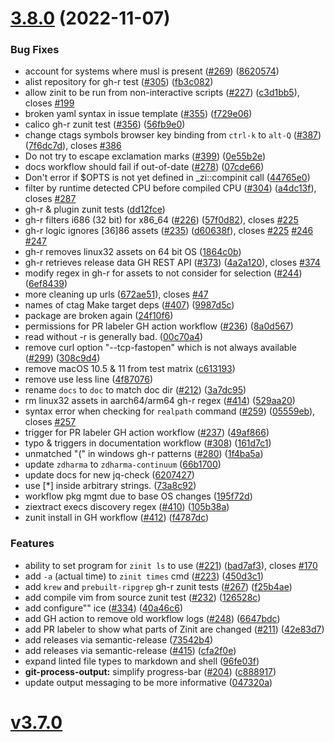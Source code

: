 # [3.8.0](https://github.com/zdharma-continuum/zinit/compare/v3.7.0...v3.8.0) (2022-11-07)


### Bug Fixes

* account for systems where musl is present ([#269](https://github.com/zdharma-continuum/zinit/issues/269)) ([8620574](https://github.com/zdharma-continuum/zinit/commit/8620574a5533695525260fd88df8d249c701217f))
* alist repository for gh-r test ([#305](https://github.com/zdharma-continuum/zinit/issues/305)) ([fb3c082](https://github.com/zdharma-continuum/zinit/commit/fb3c082551ee9f48676c3183d5a4e9e842d3d874))
* allow zinit to be run from non-interactive scripts ([#227](https://github.com/zdharma-continuum/zinit/issues/227)) ([c3d1bb5](https://github.com/zdharma-continuum/zinit/commit/c3d1bb586c77a98566c552358fd9aee084e30da8)), closes [#199](https://github.com/zdharma-continuum/zinit/issues/199)
* broken yaml syntax in issue template ([#355](https://github.com/zdharma-continuum/zinit/issues/355)) ([f729e06](https://github.com/zdharma-continuum/zinit/commit/f729e065db88a5cd0daa8a6f2bd2f8ee0439545a))
* calico gh-r zunit test ([#356](https://github.com/zdharma-continuum/zinit/issues/356)) ([56fb9e0](https://github.com/zdharma-continuum/zinit/commit/56fb9e0b1df21de809a2efc935882b49e9161618))
* change ctags symbols browser key  binding from `ctrl-k` to `alt-Q` ([#387](https://github.com/zdharma-continuum/zinit/issues/387)) ([7f6dc7d](https://github.com/zdharma-continuum/zinit/commit/7f6dc7da6c824b30c0e8e30ae0ecbda5be118e68)), closes [#386](https://github.com/zdharma-continuum/zinit/issues/386)
* Do not try to escape exclamation marks ([#399](https://github.com/zdharma-continuum/zinit/issues/399)) ([0e55b2e](https://github.com/zdharma-continuum/zinit/commit/0e55b2ea673915c462af752ee7d46fff55e6f436))
* docs workflow should fail if out-of-date ([#278](https://github.com/zdharma-continuum/zinit/issues/278)) ([07cde66](https://github.com/zdharma-continuum/zinit/commit/07cde660081c91382ce73b60485839710154c7c6))
* Don't error if $OPTS is not yet defined in _zi::compinit call ([44765e0](https://github.com/zdharma-continuum/zinit/commit/44765e0bcb8d3f1ee3eb55286e33ad17b8c72a5e))
* filter by runtime detected CPU before compiled CPU ([#304](https://github.com/zdharma-continuum/zinit/issues/304)) ([a4dc13f](https://github.com/zdharma-continuum/zinit/commit/a4dc13f66a65c4fa52953104c13e44a7d7c0a945)), closes [#287](https://github.com/zdharma-continuum/zinit/issues/287)
* gh-r & plugin zunit tests ([dd12fce](https://github.com/zdharma-continuum/zinit/commit/dd12fce3f49db284de7cf18a03ef891cc46bc7cc))
* gh-r filters i686 (32 bit) for x86_64 ([#226](https://github.com/zdharma-continuum/zinit/issues/226)) ([57f0d82](https://github.com/zdharma-continuum/zinit/commit/57f0d82118ed626f04d4b9b8b26de48c9d7e0956)), closes [#225](https://github.com/zdharma-continuum/zinit/issues/225)
* gh-r logic ignores [36]86 assets ([#235](https://github.com/zdharma-continuum/zinit/issues/235)) ([d60638f](https://github.com/zdharma-continuum/zinit/commit/d60638f2217875056a061b3411c4bcc678dce5f6)), closes [#225](https://github.com/zdharma-continuum/zinit/issues/225) [#246](https://github.com/zdharma-continuum/zinit/issues/246) [#247](https://github.com/zdharma-continuum/zinit/issues/247)
* gh-r removes linux32 assets on 64 bit OS ([1864c0b](https://github.com/zdharma-continuum/zinit/commit/1864c0be09faa0e4d9a7c549cafed7d296d7517e))
* gh-r retrieves release data GH REST API  ([#373](https://github.com/zdharma-continuum/zinit/issues/373)) ([4a2a120](https://github.com/zdharma-continuum/zinit/commit/4a2a120b341793b1abaef5f12fbb4808277d8570)), closes [#374](https://github.com/zdharma-continuum/zinit/issues/374)
* modify regex in gh-r for assets to not consider for selection ([#244](https://github.com/zdharma-continuum/zinit/issues/244)) ([6ef8439](https://github.com/zdharma-continuum/zinit/commit/6ef84398b2c92073d88f440dfbfd554cb8e75343))
* more cleaning up urls ([672ae51](https://github.com/zdharma-continuum/zinit/commit/672ae514142b433708ea10486556fe3f0ba54e3e)), closes [#47](https://github.com/zdharma-continuum/zinit/issues/47)
* names of ctag Make target deps ([#407](https://github.com/zdharma-continuum/zinit/issues/407)) ([9987d5c](https://github.com/zdharma-continuum/zinit/commit/9987d5c781d4a95698ed649dc59b11c34006b1c1))
* package are broken again ([24f10f6](https://github.com/zdharma-continuum/zinit/commit/24f10f6367cbab6039bd0c1ca07dd9449bbc3557))
* permissions for PR labeler GH action workflow ([#236](https://github.com/zdharma-continuum/zinit/issues/236)) ([8a0d567](https://github.com/zdharma-continuum/zinit/commit/8a0d5678d1ee0eeed91d2c3a094578a2cd39ba04))
* read without -r is generally bad. ([00c70a4](https://github.com/zdharma-continuum/zinit/commit/00c70a434d50a1591bcdc73185150b2fdce96c77))
* remove curl option "--tcp-fastopen" which is not always available ([#299](https://github.com/zdharma-continuum/zinit/issues/299)) ([308c9d4](https://github.com/zdharma-continuum/zinit/commit/308c9d4cd82f3e41d2ae21ff31fba0dc4a7c6cb5))
* remove macOS 10.5 & 11 from test matrix ([c613193](https://github.com/zdharma-continuum/zinit/commit/c61319378df5b0deae68fc467b9a2449fcf67336))
* remove use less line ([4f87076](https://github.com/zdharma-continuum/zinit/commit/4f870766011d36c871d8afd07afe56733c8de76d))
* rename `docs` to `doc` to match doc dir ([#212](https://github.com/zdharma-continuum/zinit/issues/212)) ([3a7dc95](https://github.com/zdharma-continuum/zinit/commit/3a7dc95f02340fb56693ca0f304e31be8c8a9652))
* rm linux32 assets in aarch64/arm64 gh-r regex ([#414](https://github.com/zdharma-continuum/zinit/issues/414)) ([529aa20](https://github.com/zdharma-continuum/zinit/commit/529aa20f42a249f609b9e8248d6fd00d609a35ce))
* syntax error when checking for `realpath` command  ([#259](https://github.com/zdharma-continuum/zinit/issues/259)) ([05559eb](https://github.com/zdharma-continuum/zinit/commit/05559ebdbcda77622daaf3935d20fdf9b9c09c6c)), closes [#257](https://github.com/zdharma-continuum/zinit/issues/257)
* trigger for PR labeler GH action workflow ([#237](https://github.com/zdharma-continuum/zinit/issues/237)) ([49af866](https://github.com/zdharma-continuum/zinit/commit/49af86688bc8c5882744a679f9c0094e2f4c7fa6))
* typo & triggers in documentation workflow ([#308](https://github.com/zdharma-continuum/zinit/issues/308)) ([161d7c1](https://github.com/zdharma-continuum/zinit/commit/161d7c1ee1fc2bbb43442cd90b48e502bf62603f))
* unmatched "(" in windows gh-r patterns ([#280](https://github.com/zdharma-continuum/zinit/issues/280)) ([1f4ba5a](https://github.com/zdharma-continuum/zinit/commit/1f4ba5ae0ccf928d1914dc3a11d00393e0fd94a8))
* update `zdharma` to `zdharma-continuum` ([66b1700](https://github.com/zdharma-continuum/zinit/commit/66b17007523321f9afee91dbe75b487de5db4fec))
* update docs for new jq-check ([6207427](https://github.com/zdharma-continuum/zinit/commit/62074272563f88a32a701f56f914297930a9da19))
* use [*] inside arbitrary strings. ([73a8c92](https://github.com/zdharma-continuum/zinit/commit/73a8c92d43f57bca514e44b9fed14e941168c61f))
* workflow pkg mgmt due to base OS changes ([195f72d](https://github.com/zdharma-continuum/zinit/commit/195f72d54b80051fc71d1f73909f5dabe6745649))
* ziextract execs discovery regex ([#410](https://github.com/zdharma-continuum/zinit/issues/410)) ([105b38a](https://github.com/zdharma-continuum/zinit/commit/105b38a195e2a67eaba9d7a69bcef7738c57d12d))
* zunit install in GH workflow ([#412](https://github.com/zdharma-continuum/zinit/issues/412)) ([f4787dc](https://github.com/zdharma-continuum/zinit/commit/f4787dcac803ed9055c4032c516dba66737beebf))


### Features

* ability to set program for `zinit ls` to use ([#221](https://github.com/zdharma-continuum/zinit/issues/221)) ([bad7af3](https://github.com/zdharma-continuum/zinit/commit/bad7af3ae2d8aab18feb11a0251987fe3c08c31b)), closes [#170](https://github.com/zdharma-continuum/zinit/issues/170)
* add `-a` (actual time) to `zinit times` cmd ([#223](https://github.com/zdharma-continuum/zinit/issues/223)) ([450d3c1](https://github.com/zdharma-continuum/zinit/commit/450d3c10a8f6728ee8c76bfb99f777658b8d3f35))
* add `krew` and `prebuilt-ripgrep` gh-r zunit tests ([#267](https://github.com/zdharma-continuum/zinit/issues/267)) ([f25b4ae](https://github.com/zdharma-continuum/zinit/commit/f25b4ae2b9951bf0d1306a17ef512a1868211b78))
* add compile vim from source zunit test ([#232](https://github.com/zdharma-continuum/zinit/issues/232)) ([126528c](https://github.com/zdharma-continuum/zinit/commit/126528ccd50e98c0e71f06971ae16aceb571fb97))
* add configure"" ice ([#334](https://github.com/zdharma-continuum/zinit/issues/334)) ([40a46c6](https://github.com/zdharma-continuum/zinit/commit/40a46c6d2250af7e01d91b2f8ec3e01cf392c3d1))
* add GH action to remove old workflow logs ([#248](https://github.com/zdharma-continuum/zinit/issues/248)) ([6647bdc](https://github.com/zdharma-continuum/zinit/commit/6647bdc31c5b82378195ce71055099a7b36734a1))
* add PR labeler to show what parts of Zinit are changed ([#211](https://github.com/zdharma-continuum/zinit/issues/211)) ([42e83d7](https://github.com/zdharma-continuum/zinit/commit/42e83d7f99254c16e408f52848b914f7aa264372))
* add releases via semantic-release ([73542b4](https://github.com/zdharma-continuum/zinit/commit/73542b490981e43adca4a09b64c327fe811d01e1))
* add releases via semantic-release ([#415](https://github.com/zdharma-continuum/zinit/issues/415)) ([cfa2f0e](https://github.com/zdharma-continuum/zinit/commit/cfa2f0ebcd674706d5cb91533cf362f6f4ddd7ee))
* expand linted file types to markdown and shell ([96fe03f](https://github.com/zdharma-continuum/zinit/commit/96fe03f85baf8eae33270a09a5ca82f108f6cc25))
* **git-process-output:** simplify progress-bar ([#204](https://github.com/zdharma-continuum/zinit/issues/204)) ([c888917](https://github.com/zdharma-continuum/zinit/commit/c888917edbafa3772870ad1f320da7a5f169cc6f))
* update output messaging to be more informative ([047320a](https://github.com/zdharma-continuum/zinit/commit/047320a9234be4de8299ff4796e28e2363e77984))

# [v3.7.0](https://github.com/zdharma-continuum/zinit/compare/v3.1...v3.7.0)
